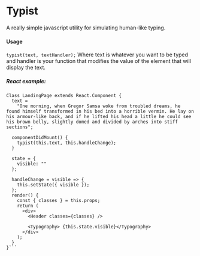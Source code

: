 # Typist

A really simple javascript utility for simulating human-like typing.




#### Usage

`typist(text, textHandler);`
Where text is whatever you want to be typed and handler is your function that modifies the value of the element that will display the text.

##### React example:

````
Class LandingPage extends React.Component {
  text =
    "One morning, when Gregor Samsa woke from troubled dreams, he found himself transformed in his bed into a horrible vermin. He lay on his armour-like back, and if he lifted his head a little he could see his brown belly, slightly domed and divided by arches into stiff sections";

  componentDidMount() {
    typist(this.text, this.handleChange);
  }

  state = {
    visible: ""
  };

  handleChange = visible => {
    this.setState({ visible });
  };
  render() {
    const { classes } = this.props;
    return (
      <div>
        <Header classes={classes} />

        <Typography> {this.state.visible}</Typography>
      </div>
    );
  }
}```
````
